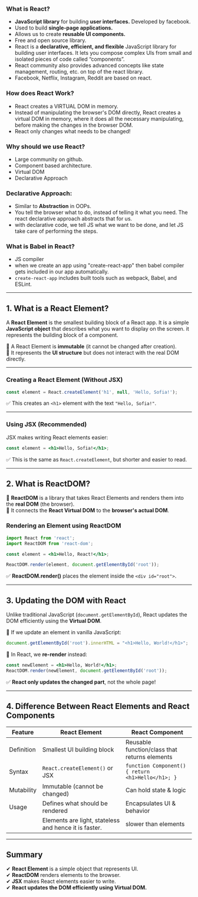 ### What is React?

- **JavaScript library** for building **user interfaces.** Developed by facebook.
- Used to build **single-page applications.**
- Allows us to create **reusable UI components.**
- Free and open source library.
- React is a **declarative, efficient, and flexible** JavaScript library for building user interfaces. It lets you compose complex UIs from small and isolated pieces of code called “components”.
- React community also provides advanced concepts like state management, routing, etc. on top of the react library.
- Facebook, Netflix, Instagram, Reddit are based on react.

### How does React Work?

- React creates a VIRTUAL DOM in memory.
- Instead of manipulating the browser's DOM directly, React creates a virtual DOM in memory, where it does all the necessary manipulating, before making the changes in the browser DOM.
- React only changes what needs to be changed!
### Why should we use React?

- Large community on github.
- Component based architecture.
- Virtual DOM
- Declarative Approach
### Declarative Approach:

- Similar to **Abstraction** in OOPs.
- You tell the browser what to do, instead of telling it what you need. The react declarative approach abstracts that for us.
- with declarative code, we tell JS what we want to be done, and let JS take care of performing the steps.

### What is Babel in React?

- JS compiler
- when we create an app using "create-react-app" then babel compiler gets included in our app automatically.
- `create-react-app` includes built tools such as webpack, Babel, and ESLint.


---




## **1. What is a React Element?**

A **React Element** is the smallest building block of a React app. It is a simple **JavaScript object** that describes what you want to display on the screen. it represents the building block of a component. 

🔹 A React Element is **immutable** (it cannot be changed after creation).  
🔹 It represents the **UI structure** but does not interact with the real DOM directly.

---

### **Creating a React Element (Without JSX)**

```js
const element = React.createElement('h1', null, 'Hello, Sofia!');
```

✅ This creates an `<h1>` element with the text `"Hello, Sofia!"`.

---

### **Using JSX (Recommended)**

JSX makes writing React elements easier:

```jsx
const element = <h1>Hello, Sofia!</h1>;
```

✅ This is the same as `React.createElement`, but shorter and easier to read.

---

## **2. What is ReactDOM?**

🔹 **ReactDOM** is a library that takes React Elements and renders them into the **real DOM** (the browser).  
🔹 It connects the **React Virtual DOM** to the **browser's actual DOM**.

### **Rendering an Element using ReactDOM**

```jsx
import React from 'react';
import ReactDOM from 'react-dom';

const element = <h1>Hello, React!</h1>;

ReactDOM.render(element, document.getElementById('root'));
```

✅ **ReactDOM.render()** places the element inside the `<div id="root">`.

---

## **3. Updating the DOM with React**

Unlike traditional JavaScript (`document.getElementById`), React updates the DOM efficiently using the **Virtual DOM**.

🔹 If we update an element in vanilla JavaScript:

```js
document.getElementById('root').innerHTML = "<h1>Hello, World!</h1>";
```

🔹 In React, we **re-render** instead:

```jsx
const newElement = <h1>Hello, World!</h1>;
ReactDOM.render(newElement, document.getElementById('root'));
```

✅ **React only updates the changed part**, not the whole page!

---

## **4. Difference Between React Elements and React Components**

| **Feature** | **React Element**                                     | **React Component**                               |
| ----------- | ----------------------------------------------------- | ------------------------------------------------- |
| Definition  | Smallest UI building block                            | Reusable function/class that returns elements     |
| Syntax      | `React.createElement()` or JSX                        | `function Component() { return <h1>Hello</h1>; }` |
| Mutability  | Immutable (cannot be changed)                         | Can hold state & logic                            |
| Usage       | Defines what should be rendered                       | Encapsulates UI & behavior                        |
|             | Elements are light, stateless and hence it is faster. | slower than elements                              |

---

## **Summary**

✔ **React Element** is a simple object that represents UI.  
✔ **ReactDOM** renders elements to the browser.  
✔ **JSX** makes React elements easier to write.  
✔ **React updates the DOM efficiently using Virtual DOM.**

